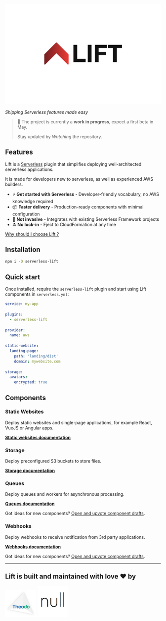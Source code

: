 ![](docs/lift.png)

*Shipping Serverless features made easy*

> 🚧 The project is currently a **work in progress**, expect a first beta in May.
>
> Stay updated by *Watching* the repository.

## Features

Lift is a [Serverless](https://www.serverless.com/) plugin that simplifies deploying well-architected serverless applications.

It is made for developers new to serverless, as well as experienced AWS builders.

- ⚡️ **Get started with Serverless** - Developer-friendly vocabulary, no AWS knowledge required
- 📦 **Faster delivery** - Production-ready components with minimal configuration
- 🔁 **Not invasive** - Integrates with existing Serverless Framework projects
- ⏏️ **No lock-in** - Eject to CloudFormation at any time

[Why should I choose Lift ?](docs/comparison.md)

## Installation

```bash
npm i -D serverless-lift
```

## Quick start

Once installed, require the `serverless-lift` plugin and start using Lift components in `serverless.yml`:

```yaml
service: my-app

plugins:
  - serverless-lift

provider:
  name: aws

static-website:
  landing-page:
    path: 'landing/dist'
    domain: mywebsite.com

storage:
  avatars:
    encrypted: true
```

## Components

### Static Websites

Deploy static websites and single-page applications, for example React, VueJS or Angular apps.

[**Static websites documentation**](docs/static-websites.md)

### Storage

Deploy preconfigured S3 buckets to store files.

[**Storage documentation**](docs/storage.md)

### Queues

Deploy queues and workers for asynchronous processing.

[**Queues documentation**](docs/queues.md)

Got ideas for new components? [Open and upvote component drafts](https://github.com/getlift/lift/discussions/categories/components).

### Webhooks

Deploy webhooks to receive notification from 3rd party applications.

[**Webhooks documentation**](docs/webhooks.md)

Got ideas for new components? [Open and upvote component drafts](https://github.com/getlift/lift/discussions/categories/components).

---

## Lift is built and maintained with love ❤️ by

<a href="https://www.theodo.fr/" title="Theodo"><img src="docs/theodo.png" width="100"></a>
<a href="https://null.tc/" title="null"><img src="docs/null.png" width="100"></a>
